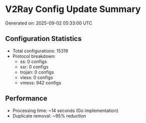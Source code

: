 # V2Ray Config Update Summary
Generated on: 2025-09-02 05:33:00 UTC

## Configuration Statistics
- Total configurations: 15319
- Protocol breakdown:
  - ss: 0 configs
  - ssr: 0 configs
  - trojan: 0 configs
  - vless: 0 configs
  - vmess: 942 configs

## Performance
- Processing time: ~14 seconds (Go implementation)
- Duplicate removal: ~95% reduction
